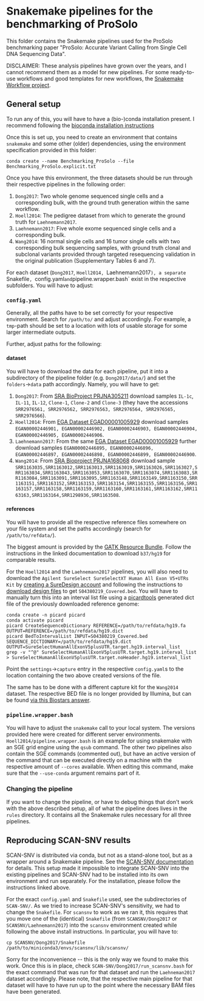 # Snakemake pipelines for the benchmarking of ProSolo

This folder contains the Snakemake pipelines used for the ProSolo benchmarking paper "ProSolo:
Accurate Variant Calling from Single Cell DNA Sequencing Data".

DISCLAIMER: These analysis pipelines have grown over the years, and I cannot recommend them
as a model for new pipelines. For some ready-to-use workflows and good templates for new
workflows, the [Snakemake Workflow project](https://github.com/snakemake-workflows/docs).


## General setup

To run any of this, you will have to have a (bio-)conda installation present. I recommend
following the [bioconda installation instructions](https://bioconda.github.io/user/install.html)

Once this is set up, you need to create an environment that contains `snakemake` and some other
(older) dependencies, using the environment specification provided in this folder:

    conda create --name Benchmarking_ProSolo --file Benchmarking_ProSolo.explicit.txt

Once you have this environment, the three datasets should be run through their respective
pipelines in the following order:

1. `Dong2017`: Two whole genome sequenced single cells and a corresponding bulk, with the ground
   truth generation within the same workflow.
2. `Hoell2014`: The pedigree dataset from which to generate the ground truth for `Laehnemann2017`.
3. `Laehnemann2017`: Five whole exome sequenced single cells and a corresponding bulk.
4. `Wang2014`: 16 normal single cells and 16 tumor single cells with two corresponding bulk
   sequencing samples, with ground truth clonal and subclonal variants provided through targeted
   resequencing validation in the original publication (Supplementary Tables 6 and 7).

For each dataset (`Dong2017`, `Hoell2014, `Laehnemann2017`), a separate `Snakefile`, `config.yaml`
and `pipeline.wrapper.bash` exist in the respective subfolders. You will have to adjust:

### `config.yaml`

Generally, all the paths have to be set correctly for your respective environment. Search for
`/path/to/` and adjust accordingly. For example, a `tmp`-path should be set to a location with
lots of usable storage for some larger intermediate outputs.

Further, adjust paths for the following:

#### dataset

You will have to download the data for each pipeline, put it into a subdirectory of the
pipeline folder (e.g. `Dong2017/data/`) and set the `folders`->`data` path accordingly. Namely,
you will have to get:

1. `Dong2017`: From [SRA BioProject PRJNA305211](https://www.ncbi.nlm.nih.gov/Traces/study/?acc=PRJNA305211&ff=on)
   download samples `IL-1c`, `IL-11`, `IL-12`, `Clone-1`, `Clone-2` and `Clone-3` (they have
   the accessions `SRR2976561, SRR2976562, SRR2976563, SRR2976564, SRR2976565, SRR2976566`).
2. `Hoell2014`: From [EGA Dataset EGAD00001005929](https://www.ebi.ac.uk/ega/datasets/EGAD00001005929)
   download samples `EGAN00002446901, EGAN00002446902, EGAN00002446903, EGAN00002446904, EGAN00002446905, EGAN00002446906`.
3. `Laehnemann2017`: From the same [EGA Dataset EGAD00001005929](https://www.ebi.ac.uk/ega/datasets/EGAD00001005929)
   further download samples `EGAN00002446895, EGAN00002446896, EGAN00002446897, EGAN00002446898, EGAN00002446899, EGAN00002446900`.
4. `Wang2014`: From [SRA Bioproject PRJNA168068](https://www.ncbi.nlm.nih.gov/Traces/study/?acc=PRJNA168068&f=sample_name_s%3An%3Atnbc%3Blibraryselection_s%3An%3Amda%2Cpcr%3Ac&o=acc_s%3Aa&s=SRR1163035,SRR1163012,SRR1163013,SRR1163019,SRR1163026,SRR1163027,SRR1163034,SRR1163043,SRR1163053,SRR1163070,SRR1163074,SRR1163083,SRR1163084,SRR1163091,SRR1163095,SRR1163148,SRR1163149,SRR1163150,SRR1163151,SRR1163152,SRR1163153,SRR1163154,SRR1163155,SRR1163156,SRR1163157,SRR1163158,SRR1163159,SRR1163160,SRR1163161,SRR1163162,SRR1163163,SRR1163164,SRR1298936,SRR1163508#)
   download sample `SRR1163035,SRR1163012,SRR1163013,SRR1163019,SRR1163026,SRR1163027,SRR1163034,SRR1163043,SRR1163053,SRR1163070,SRR1163074,SRR1163083,SRR1163084,SRR1163091,SRR1163095,SRR1163148,SRR1163149,SRR1163150,SRR1163151,SRR1163152,SRR1163153,SRR1163154,SRR1163155,SRR1163156,SRR1163157,SRR1163158,SRR1163159,SRR1163160,SRR1163161,SRR1163162,SRR1163163,SRR1163164,SRR1298936,SRR1163508`.

#### references

You will have to provide all the respective reference files somewhere on your file system and
set the paths accordingly (search for `/path/to/refdata/`).


The biggest amount is provided by the
[GATK Resource Bundle](https://gatk.broadinstitute.org/hc/en-us/articles/360036212652-Resource-Bundle).
Follow the instructions in the linked documentation to download `b37/hg19` for comparable results.

For the `Hoell2014` and the `Laehnemann2017` pipelines, you will also need to download the
`Agilent SureSelect SureSelectXT Human All Exon V5+UTRs Kit` by
[creating a SureDesign account](https://earray.chem.agilent.com/suredesign/help/Set_up_an_account.htm)
and following the instructions to
[download design files](https://earray.chem.agilent.com/suredesign/help/WebHelp.htm#Target_enrichment_design_files_available_for_download.htm)
to get `S04380219_Covered.bed`. You will have to manually turn this into an interval list file using
a [picardtools](https://broadinstitute.github.io/picard/) generated dict file of the previously
downloaded reference genome:

    conda create -n picard picard
    conda activate picard
    picard CreateSequenceDictionary REFERENCE=/path/to/refdata/hg19.fa OUTPUT=REFERENCE=/path/to/refdata/hg19.dict
    picard BedToIntervalList INPUT=S04380219_Covered.bed SEQUENCE_DICTIONARY=/path/to/refdata/hg19.dict OUTPUT=SureSelectHumanAllExonV5plusUTR.target.hg19.interval_list
    grep -v "^@" SureSelectHumanAllExonV5plusUTR.target.hg19.interval_list > SureSelectHumanAllExonV5plusUTR.target.noHeader.hg19.interval_list

Point the `settings`->`capture` entry in the respective `config.yaml`s to the location containing
the two above created versions of the file.

The same has to be done with a different capture kit for the `Wang2014` dataset.
The respective BED file is no longer provided by Illumina, but can be found [via this Biostars answer](https://www.biostars.org/p/144554/#144561).

### `pipeline.wrapper.bash`

You will have to adjust the `snakemake` call to your local system. The versions provided here
were created for different server environments. `Hoell2014/pipeline.wrapper.bash` is an example
for using snakemake with an SGE grid engine using the `qsub` command. The other two pipelines
also contain the SGE commands (commented out), but have an active version of the command
that can be executed directly on a machine with the respective amount of `--cores` available.
When editing this command, make sure that the `--use-conda` argument remains part of it.

### Changing the pipeline

If you want to change the pipeline, or have to debug things that don't work with the above
described setup, all of what the pipeline does lives in the `rules` directory. It contains all
the Snakemake rules necessary for all three pipelines. 

## Reproducing SCAN-SNV results

SCAN-SNV is distributed via conda, but not as a stand-alone tool, but as a wrapper around a
Snakemake pipeline. See the
[SCAN-SNV documentation](https://github.com/parklab/scan-snv/blob/6df4c19d6cd3cd0b796bf858eea874f79df34ad3/README.md)
for details. This setup made it impossible to integrate SCAN-SNV into the existing
pipelines and SCAN-SNV had to be installed into its own environment and run separately. For
the installation, please follow the instructions linked above.

For the exact `config.yaml` and `Snakefile` used, see the subdirectories of `SCAN-SNV/`. As
we tried to increase SCAN-SNV's sensitivity, we had to change the `Snakefile`. For `scansnv`
to work as we ran it, this requires that you move one of the (identical) `Snakefile` (from
`SCANSNV/Dong2017` or `SCANSNV/Laehnemann2017`) into the `scansnv` environment created while
following the above install instructions. In particular, you will have to:

    cp SCANSNV/Dong2017/Snakefile /path/to/miniconda3/envs/scansnv/lib/scansnv/

Sorry for the inconvenience -- this is the only way we found to make this work. Once this is
in place, check `SCAN-SNV/Dong2017/run_scansnv.bash` for the exact command that was run for
that dataset and run the `Laehneman2017` dataset accordingly. Please note, that the respective
main pipeline for that dataset will have to have run up to the point where the necessary BAM
files have been generated.
